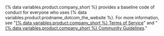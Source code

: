 {% data variables.product.company_short %} provides a baseline code of conduct for everyone who uses {% data variables.product.prodname_dotcom_the_website %}. For more information, see "[{% data variables.product.company_short %} Terms of Service](/free-pro-team@latest/github/site-policy/github-terms-of-service)" and "[{% data variables.product.company_short %} Community Guidelines](/free-pro-team@latest/github/site-policy/github-community-guidelines)."
